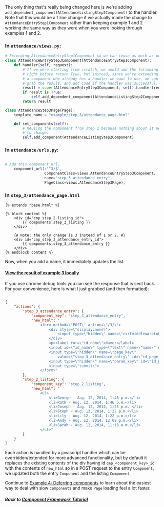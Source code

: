 The only thing that's really being changed here is we're adding
`add_dependent_component(AttendanceListingStep2Component)` to the handler.
Note that this would be a 1 line change if we actually made the change to
`AttendanceEntryStep1Component` rather than keeping example 1 and 2 working
the same way as they were when you were looking through examples 1 and 2.

### In `attendance/views.py`:
```python
# Extending AttendanceEntryStep1Component so we can reuse as much as possible.
class AttendanceEntryStep3Component(AttendanceEntryStep1Component):
    def handler(self, request):
        # If we were starting from scratch, we would add the following
        # right before return True, but instead, since we're extending
        # a component who already has a handler we want to use, we can
        # grab the result, and add code if the handler was successful.
        result = super(AttendanceEntryStep3Component, self).handler(request)
        if result is True:
            self.add_dependent_component(AttendanceListingStep2Component)
        return result

class AttendanceStep3Page(Page):
    template_name = "example/step_3/attendance_page.html"

    def set_components(self):
        # Reusing the component from step 2 because nothing about it needs
        # to change.
        self.add_component(AttendanceListingStep2Component)
```

### In `attendance/urls.py`:
```python

# Add this component_url:
    component_url(r'^3/$',
                  ComponentClass=views.AttendanceEntryStep3Component,
                  name="step_3_attendance_entry",
                  PageClass=views.AttendanceStep3Page),
```

### In `step_3/attendance_page.html`
```
{% extends "base.html" %}

{% block content %}
    <div id="cmp_step_2_listing_id">
        {{ components.step_2_listing }}
    </div>

    {# Note: the only change is 3 instead of 1 or 2. #}
    <div id="cmp_step_3_attendance_entry_id">
        {{ components.step_3_attendance_entry }}
    </div>
{% endblock content %}
```

Now, when you add a name, it immediately updates the list.

#### [View the result of example 3 locally](http://127.0.0.1:8000/3/)

If you use chrome debug tools you can see the response that is sent back.
For your convenience, here is what I just grabbed (and then formatted):

```json

{
    "actions": {
        "step_3_attendance_entry": {
            "component_key": "step_3_attendance_entry",
            "new_html": "
                <form method=\"POST\" action=\"/3/\">
                    <div style=\"display:none\">
                        <input type=\"hidden\" name=\"csrfmiddlewaretoken\" value=\"....\">
                    </div>
                    <p><label for=\"id_name\">Name:</label>
                    <input id=\"id_name\" type=\"text\" name=\"name\" maxlength="75" />
                    <input type=\"hidden\" name=\"page_key\"
                        value=\"step_3_attendance_entry\" id=\"id_page_key\" />
                    <input type=\"hidden\" name=\"param_key\" id=\"id_param_key\" />
                    <input type=\"submit\">
                </form>"
        },
        "step_2_listing": {
            "component_key": "step_2_listing",
            "new_html": "
                <ul>
                    <li>George - Aug. 12, 2014, 1:46 p.m.</li>
                    <li>Ruth - Aug. 12, 2014, 1:46 p.m.</li>
                    <li>Joseph - Aug. 12, 2014, 1:23 p.m. </li>
                    <li>Steph - Aug. 12, 2014, 1:22 p.m.</li>
                    <li>Lily - Aug. 12, 2014, 1:22 p.m.</li>
                    <li>Andy - Aug. 12, 2014, 12:09 p.m.</li>
                    <li>Sarah - Aug. 12, 2014, 11:13 a.m.</li>
                </ul>"
        }
    }
}
```

Each action is handled by a javascript handler which can be
overridden/extended for more advanced functionality, but by default it
replaces the existing contents of the div having id `cmp_<component_key>_id`
with the contents of `new_html` so in a POST request to the entry
`Component`, we updated both the entry `Component` and the listing
`Component`

Continue to [Example 4: Deferring components](04_deferring_components.md) to
learn about the easiest way to deal with slow `Component`s and make `Page`
loading feel a lot faster.

##### Back to [Component Framework Tutorial](00_intro.md)

